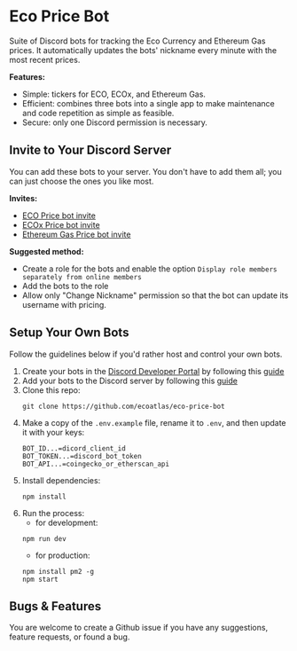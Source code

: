# Eco Price Bot
 
Suite of Discord bots for tracking the Eco Currency and Ethereum Gas prices. It automatically updates the bots' nickname every minute with the most recent prices.

**Features:**
- Simple: tickers for ECO, ECOx, and Ethereum Gas.
- Efficient: combines three bots into a single app to make maintenance and code repetition as simple as feasible.
- Secure: only one Discord permission is necessary.



## Invite to Your Discord Server

You can add these bots to your server. You don't have to add them all; you can just choose the ones you like most.

**Invites:**
- [ECO Price bot invite](https://discord.com/api/oauth2/authorize?client_id=1083918603688083487&permissions=67108864&scope=bot)
- [ECOx Price bot invite](https://discord.com/api/oauth2/authorize?client_id=1083919055448195092&permissions=67108864&scope=bot)
- [Ethereum Gas Price bot invite](https://discord.com/api/oauth2/authorize?client_id=1084322980219342859&permissions=67108864&scope=bot)

**Suggested method:**
- Create a role for the bots and enable the option `Display role members separately from online members`
- Add the bots to the role
- Allow only "Change Nickname" permission so that the bot can update its username with pricing.



## Setup Your Own Bots

Follow the guidelines below if you'd rather host and control your own bots.

1. Create your bots in the [Discord Developer Portal](https://discord.com/developers/applications 'Discord Portal') by following this [guide](https://discordjs.guide/preparations/setting-up-a-bot-application.html)
2. Add your bots to the Discord server by following this [guide](https://discordjs.guide/preparations/adding-your-bot-to-servers.html)
3. Clone this repo:
   ```
   git clone https://github.com/ecoatlas/eco-price-bot
   ```
4. Make a copy of the `.env.example` file, rename it to `.env`, and then update it with your keys:
    ```
    BOT_ID...=dicord_client_id
    BOT_TOKEN...=discord_bot_token
    BOT_API...=coingecko_or_etherscan_api
    ```
5. Install dependencies:
   ```
   npm install
   ```
6. Run the process:
   - for development:
   ```
   npm run dev
   ```
   - for production:
   ```
   npm install pm2 -g
   npm start
   ```



## Bugs & Features

You are welcome to create a Github issue if you have any suggestions, feature requests, or found a bug.
